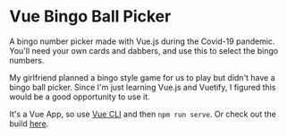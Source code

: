 # Vue Bingo Ball Picker

A bingo number picker made with Vue.js during the Covid-19 pandemic. You'll need your own cards and dabbers, and use this to select the bingo numbers.

My girlfriend planned a bingo style game for us to play but didn't have a bingo ball picker.
Since I'm just learning Vue.js and Vuetify, 
I figured this would be a good opportunity to use it.

It's a Vue App, so use [Vue CLI](https://cli.vuejs.org/) and then `npm run serve`. Or check out the build [here](https://ramchilla.github.io/vue-bingopicker/).